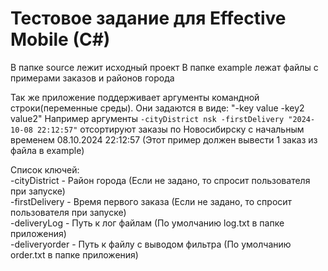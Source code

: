 # Тестовое задание для Effective Mobile (C#)
В папке source лежит исходный проект
В папке example лежат файлы с примерами заказов и районов города

Так же приложение поддерживает аргументы командной строки(переменные среды). Они задаются в виде: "-key value -key2 value2"
Например аргументы `-cityDistrict nsk -firstDelivery "2024-10-08 22:12:57"` отсортируют заказы по Новосибирску с начальным временем 08.10.2024 22:12:57 (Этот пример должен вывести 1 заказ из файла в example)

Список ключей:\
-cityDistrict - Район города (Если не задано, то спросит пользователя при запуске)\
-firstDelivery - Время первого заказа (Если не задано, то спросит пользователя при запуске)\
-deliveryLog - Путь к лог файлам (По умолчанию log.txt в папке приложения)\
-deliveryorder - Путь к файлу с выводом фильтра (По умолчанию order.txt в папке приложения)
